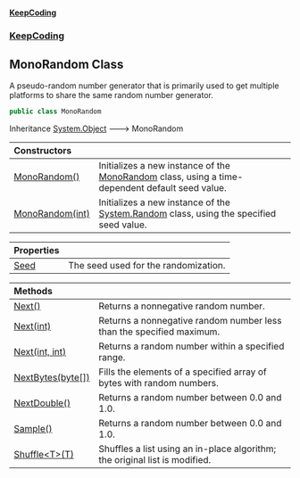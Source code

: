 #### [KeepCoding](index.md 'index')
### [KeepCoding](KeepCoding.md 'KeepCoding')
## MonoRandom Class
A pseudo-random number generator that is primarily used to get multiple platforms to share the same random number generator.  
```csharp
public class MonoRandom
```

Inheritance [System.Object](https://docs.microsoft.com/en-us/dotnet/api/System.Object 'System.Object') &#129106; MonoRandom  

| Constructors | |
| :--- | :--- |
| [MonoRandom()](MonoRandom.MonoRandom().md 'KeepCoding.MonoRandom.MonoRandom()') | Initializes a new instance of the [MonoRandom](MonoRandom.md 'KeepCoding.MonoRandom') class, using a time-dependent default seed value.<br/> |
| [MonoRandom(int)](MonoRandom..ctor.KlChetAwbrR6gp+jJJ4OGg.md 'KeepCoding.MonoRandom.MonoRandom(int)') | Initializes a new instance of the [System.Random](https://docs.microsoft.com/en-us/dotnet/api/System.Random 'System.Random') class, using the specified seed value.<br/> |

| Properties | |
| :--- | :--- |
| [Seed](MonoRandom.Seed.md 'KeepCoding.MonoRandom.Seed') | The seed used for the randomization.<br/> |

| Methods | |
| :--- | :--- |
| [Next()](MonoRandom.Next().md 'KeepCoding.MonoRandom.Next()') | Returns a nonnegative random number.<br/> |
| [Next(int)](MonoRandom.Next.VHA+leEGvLe8GM16JiFp.g.md 'KeepCoding.MonoRandom.Next(int)') | Returns a nonnegative random number less than the specified maximum.<br/> |
| [Next(int, int)](MonoRandom.Next.0E36OfIPdQ3n44yRv2pAWg.md 'KeepCoding.MonoRandom.Next(int, int)') | Returns a random number within a specified range.<br/> |
| [NextBytes(byte[])](MonoRandom.NextBytes.f7ucoBIuQt0B3ppE67k+AA.md 'KeepCoding.MonoRandom.NextBytes(byte[])') | Fills the elements of a specified array of bytes with random numbers.<br/> |
| [NextDouble()](MonoRandom.NextDouble().md 'KeepCoding.MonoRandom.NextDouble()') | Returns a random number between 0.0 and 1.0.<br/> |
| [Sample()](MonoRandom.Sample().md 'KeepCoding.MonoRandom.Sample()') | Returns a random number between 0.0 and 1.0.<br/> |
| [Shuffle&lt;T&gt;(T)](MonoRandom.Shuffle.5O.igPeRkXTv0BjFt+Dl5w.md 'KeepCoding.MonoRandom.Shuffle&lt;T&gt;(T)') | Shuffles a list using an in-place algorithm; the original list is modified.<br/> |
